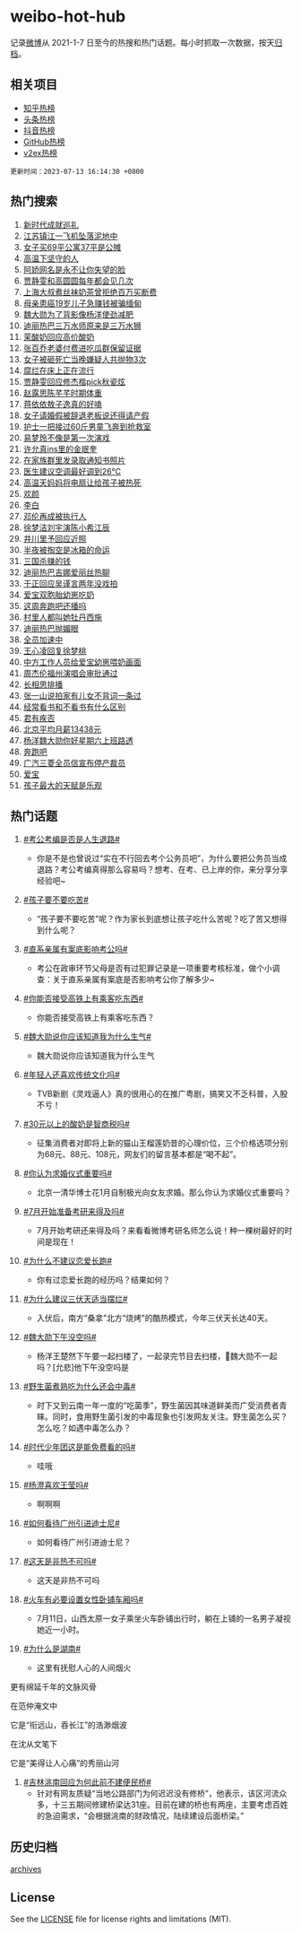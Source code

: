 # weibo-hot-hub

记录[微博](https://www.weibo.com)从 2021-1-7 日至今的热搜和热门话题。每小时抓取一次数据，按天[归档](archives)。

## 相关项目

- [知乎热榜](https://github.com/lonnyzhang423/zhihu-hot-hub)
- [头条热榜](https://github.com/lonnyzhang423/toutiao-hot-hub)
- [抖音热榜](https://github.com/lonnyzhang423/douyin-hot-hub)
- [GitHub热榜](https://github.com/lonnyzhang423/github-hot-hub)
- [v2ex热榜](https://github.com/lonnyzhang423/v2ex-hot-hub)


`更新时间：2023-07-13 16:14:30 +0800`

## 热门搜索

1. [新时代成就巡礼](https://m.weibo.cn/search?containerid=100103type%3D1%26t%3D10%26q%3D%23%E6%96%B0%E6%97%B6%E4%BB%A3%E6%88%90%E5%B0%B1%E5%B7%A1%E7%A4%BC%23&stream_entry_id=51&isnewpage=1&extparam=seat%3D1%26filter_type%3Drealtimehot%26pos%3D0%26stream_entry_id%3D51%26c_type%3D51%26dgr%3D0%26cate%3D10103%26display_time%3D1689236069%26pre_seqid%3D1689236069011027347159&luicode=10000011&lfid=106003type%253D25%2526t%253D3%2526disable_hot%253D1%2526filter_type%253Drealtimehot)
1. [江苏镇江一飞机坠落泥地中](https://m.weibo.cn/search?containerid=100103type%3D1%26t%3D10%26q%3D%23%E6%B1%9F%E8%8B%8F%E9%95%87%E6%B1%9F%E4%B8%80%E9%A3%9E%E6%9C%BA%E5%9D%A0%E8%90%BD%E6%B3%A5%E5%9C%B0%E4%B8%AD%23&stream_entry_id=31&isnewpage=1&extparam=seat%3D1%26cate%3D5001%26flag%3D2%26realpos%3D1%26stream_entry_id%3D31%26lcate%3D5001%26filter_type%3Drealtimehot%26pos%3D0%26q%3D%2523%25E6%25B1%259F%25E8%258B%258F%25E9%2595%2587%25E6%25B1%259F%25E4%25B8%2580%25E9%25A3%259E%25E6%259C%25BA%25E5%259D%25A0%25E8%2590%25BD%25E6%25B3%25A5%25E5%259C%25B0%25E4%25B8%25AD%2523%26dgr%3D0%26band_rank%3D1%26c_type%3D31%26display_time%3D1689236069%26pre_seqid%3D1689236069011027347159&luicode=10000011&lfid=106003type%253D25%2526t%253D3%2526disable_hot%253D1%2526filter_type%253Drealtimehot)
1. [女子买69平公寓37平是公摊](https://m.weibo.cn/search?containerid=100103type%3D1%26t%3D10%26q%3D%23%E5%A5%B3%E5%AD%90%E4%B9%B069%E5%B9%B3%E5%85%AC%E5%AF%9337%E5%B9%B3%E6%98%AF%E5%85%AC%E6%91%8A%23&stream_entry_id=31&isnewpage=1&extparam=seat%3D1%26cate%3D5001%26flag%3D1%26realpos%3D2%26stream_entry_id%3D31%26lcate%3D5001%26filter_type%3Drealtimehot%26pos%3D1%26q%3D%2523%25E5%25A5%25B3%25E5%25AD%2590%25E4%25B9%25B069%25E5%25B9%25B3%25E5%2585%25AC%25E5%25AF%259337%25E5%25B9%25B3%25E6%2598%25AF%25E5%2585%25AC%25E6%2591%258A%2523%26dgr%3D0%26band_rank%3D2%26c_type%3D31%26display_time%3D1689236069%26pre_seqid%3D1689236069011027347159&luicode=10000011&lfid=106003type%253D25%2526t%253D3%2526disable_hot%253D1%2526filter_type%253Drealtimehot)
1. [高温下坚守的人](https://m.weibo.cn/search?containerid=100103type%3D1%26t%3D10%26q%3D%23%E9%AB%98%E6%B8%A9%E4%B8%8B%E5%9D%9A%E5%AE%88%E7%9A%84%E4%BA%BA%23&stream_entry_id=31&isnewpage=1&extparam=seat%3D1%26cate%3D5001%26flag%3D1%26realpos%3D3%26stream_entry_id%3D31%26lcate%3D5001%26filter_type%3Drealtimehot%26pos%3D2%26q%3D%2523%25E9%25AB%2598%25E6%25B8%25A9%25E4%25B8%258B%25E5%259D%259A%25E5%25AE%2588%25E7%259A%2584%25E4%25BA%25BA%2523%26dgr%3D0%26band_rank%3D3%26c_type%3D31%26display_time%3D1689236069%26pre_seqid%3D1689236069011027347159&luicode=10000011&lfid=106003type%253D25%2526t%253D3%2526disable_hot%253D1%2526filter_type%253Drealtimehot)
1. [阿娇网名是永不让你失望的脸](https://m.weibo.cn/search?containerid=100103type%3D1%26t%3D10%26q%3D%23%E9%98%BF%E5%A8%87%E7%BD%91%E5%90%8D%E6%98%AF%E6%B0%B8%E4%B8%8D%E8%AE%A9%E4%BD%A0%E5%A4%B1%E6%9C%9B%E7%9A%84%E8%84%B8%23&stream_entry_id=31&isnewpage=1&extparam=seat%3D1%26cate%3D5001%26flag%3D2%26realpos%3D4%26stream_entry_id%3D31%26lcate%3D5001%26filter_type%3Drealtimehot%26pos%3D3%26q%3D%2523%25E9%2598%25BF%25E5%25A8%2587%25E7%25BD%2591%25E5%2590%258D%25E6%2598%25AF%25E6%25B0%25B8%25E4%25B8%258D%25E8%25AE%25A9%25E4%25BD%25A0%25E5%25A4%25B1%25E6%259C%259B%25E7%259A%2584%25E8%2584%25B8%2523%26dgr%3D0%26band_rank%3D4%26c_type%3D31%26display_time%3D1689236069%26pre_seqid%3D1689236069011027347159&luicode=10000011&lfid=106003type%253D25%2526t%253D3%2526disable_hot%253D1%2526filter_type%253Drealtimehot)
1. [贾静雯和高圆圆每年都会见几次](https://m.weibo.cn/search?containerid=100103type%3D1%26t%3D10%26q%3D%23%E8%B4%BE%E9%9D%99%E9%9B%AF%E5%92%8C%E9%AB%98%E5%9C%86%E5%9C%86%E6%AF%8F%E5%B9%B4%E9%83%BD%E4%BC%9A%E8%A7%81%E5%87%A0%E6%AC%A1%23&stream_entry_id=31&isnewpage=1&extparam=seat%3D1%26cate%3D5001%26flag%3D2%26realpos%3D5%26stream_entry_id%3D31%26lcate%3D5001%26filter_type%3Drealtimehot%26pos%3D4%26q%3D%2523%25E8%25B4%25BE%25E9%259D%2599%25E9%259B%25AF%25E5%2592%258C%25E9%25AB%2598%25E5%259C%2586%25E5%259C%2586%25E6%25AF%258F%25E5%25B9%25B4%25E9%2583%25BD%25E4%25BC%259A%25E8%25A7%2581%25E5%2587%25A0%25E6%25AC%25A1%2523%26dgr%3D0%26band_rank%3D5%26c_type%3D31%26display_time%3D1689236069%26pre_seqid%3D1689236069011027347159&luicode=10000011&lfid=106003type%253D25%2526t%253D3%2526disable_hot%253D1%2526filter_type%253Drealtimehot)
1. [上海大叔煮丝袜奶茶曾拒绝百万买断费](https://m.weibo.cn/search?containerid=100103type%3D1%26t%3D10%26q%3D%23%E4%B8%8A%E6%B5%B7%E5%A4%A7%E5%8F%94%E7%85%AE%E4%B8%9D%E8%A2%9C%E5%A5%B6%E8%8C%B6%E6%9B%BE%E6%8B%92%E7%BB%9D%E7%99%BE%E4%B8%87%E4%B9%B0%E6%96%AD%E8%B4%B9%23&stream_entry_id=31&isnewpage=1&extparam=seat%3D1%26cate%3D5001%26flag%3D32768%26realpos%3D6%26stream_entry_id%3D31%26lcate%3D5001%26filter_type%3Drealtimehot%26pos%3D5%26q%3D%2523%25E4%25B8%258A%25E6%25B5%25B7%25E5%25A4%25A7%25E5%258F%2594%25E7%2585%25AE%25E4%25B8%259D%25E8%25A2%259C%25E5%25A5%25B6%25E8%258C%25B6%25E6%259B%25BE%25E6%258B%2592%25E7%25BB%259D%25E7%2599%25BE%25E4%25B8%2587%25E4%25B9%25B0%25E6%2596%25AD%25E8%25B4%25B9%2523%26dgr%3D0%26band_rank%3D6%26c_type%3D31%26display_time%3D1689236069%26pre_seqid%3D1689236069011027347159&luicode=10000011&lfid=106003type%253D25%2526t%253D3%2526disable_hot%253D1%2526filter_type%253Drealtimehot)
1. [母亲患癌19岁儿子急赚钱被骗缅甸](https://m.weibo.cn/search?containerid=100103type%3D1%26t%3D10%26q%3D%23%E6%AF%8D%E4%BA%B2%E6%82%A3%E7%99%8C19%E5%B2%81%E5%84%BF%E5%AD%90%E6%80%A5%E8%B5%9A%E9%92%B1%E8%A2%AB%E9%AA%97%E7%BC%85%E7%94%B8%23&stream_entry_id=31&isnewpage=1&extparam=seat%3D1%26cate%3D5001%26flag%3D1%26realpos%3D7%26stream_entry_id%3D31%26lcate%3D5001%26filter_type%3Drealtimehot%26pos%3D6%26q%3D%2523%25E6%25AF%258D%25E4%25BA%25B2%25E6%2582%25A3%25E7%2599%258C19%25E5%25B2%2581%25E5%2584%25BF%25E5%25AD%2590%25E6%2580%25A5%25E8%25B5%259A%25E9%2592%25B1%25E8%25A2%25AB%25E9%25AA%2597%25E7%25BC%2585%25E7%2594%25B8%2523%26dgr%3D0%26band_rank%3D7%26c_type%3D31%26display_time%3D1689236069%26pre_seqid%3D1689236069011027347159&luicode=10000011&lfid=106003type%253D25%2526t%253D3%2526disable_hot%253D1%2526filter_type%253Drealtimehot)
1. [魏大勋为了背影像杨洋使劲减肥](https://m.weibo.cn/search?containerid=100103type%3D1%26t%3D10%26q%3D%23%E9%AD%8F%E5%A4%A7%E5%8B%8B%E4%B8%BA%E4%BA%86%E8%83%8C%E5%BD%B1%E5%83%8F%E6%9D%A8%E6%B4%8B%E4%BD%BF%E5%8A%B2%E5%87%8F%E8%82%A5%23&stream_entry_id=31&isnewpage=1&extparam=seat%3D1%26cate%3D5001%26flag%3D0%26realpos%3D8%26stream_entry_id%3D31%26lcate%3D5001%26filter_type%3Drealtimehot%26pos%3D7%26q%3D%2523%25E9%25AD%258F%25E5%25A4%25A7%25E5%258B%258B%25E4%25B8%25BA%25E4%25BA%2586%25E8%2583%258C%25E5%25BD%25B1%25E5%2583%258F%25E6%259D%25A8%25E6%25B4%258B%25E4%25BD%25BF%25E5%258A%25B2%25E5%2587%258F%25E8%2582%25A5%2523%26dgr%3D0%26band_rank%3D8%26c_type%3D31%26display_time%3D1689236069%26pre_seqid%3D1689236069011027347159&luicode=10000011&lfid=106003type%253D25%2526t%253D3%2526disable_hot%253D1%2526filter_type%253Drealtimehot)
1. [迪丽热巴三万水师原来是三万水狮](https://m.weibo.cn/search?containerid=100103type%3D1%26t%3D10%26q%3D%23%E8%BF%AA%E4%B8%BD%E7%83%AD%E5%B7%B4%E4%B8%89%E4%B8%87%E6%B0%B4%E5%B8%88%E5%8E%9F%E6%9D%A5%E6%98%AF%E4%B8%89%E4%B8%87%E6%B0%B4%E7%8B%AE%23&stream_entry_id=31&isnewpage=1&extparam=seat%3D1%26cate%3D5001%26flag%3D1%26realpos%3D9%26stream_entry_id%3D31%26lcate%3D5001%26filter_type%3Drealtimehot%26pos%3D8%26q%3D%2523%25E8%25BF%25AA%25E4%25B8%25BD%25E7%2583%25AD%25E5%25B7%25B4%25E4%25B8%2589%25E4%25B8%2587%25E6%25B0%25B4%25E5%25B8%2588%25E5%258E%259F%25E6%259D%25A5%25E6%2598%25AF%25E4%25B8%2589%25E4%25B8%2587%25E6%25B0%25B4%25E7%258B%25AE%2523%26dgr%3D0%26band_rank%3D9%26c_type%3D31%26display_time%3D1689236069%26pre_seqid%3D1689236069011027347159&luicode=10000011&lfid=106003type%253D25%2526t%253D3%2526disable_hot%253D1%2526filter_type%253Drealtimehot)
1. [茉酸奶回应高价酸奶](https://m.weibo.cn/search?containerid=100103type%3D1%26t%3D10%26q%3D%23%E8%8C%89%E9%85%B8%E5%A5%B6%E5%9B%9E%E5%BA%94%E9%AB%98%E4%BB%B7%E9%85%B8%E5%A5%B6%23&stream_entry_id=31&isnewpage=1&extparam=seat%3D1%26cate%3D5001%26flag%3D0%26realpos%3D10%26stream_entry_id%3D31%26lcate%3D5001%26filter_type%3Drealtimehot%26pos%3D9%26q%3D%2523%25E8%258C%2589%25E9%2585%25B8%25E5%25A5%25B6%25E5%259B%259E%25E5%25BA%2594%25E9%25AB%2598%25E4%25BB%25B7%25E9%2585%25B8%25E5%25A5%25B6%2523%26dgr%3D0%26band_rank%3D10%26c_type%3D31%26display_time%3D1689236069%26pre_seqid%3D1689236069011027347159&luicode=10000011&lfid=106003type%253D25%2526t%253D3%2526disable_hot%253D1%2526filter_type%253Drealtimehot)
1. [张百乔老婆付费进吃瓜群保留证据](https://m.weibo.cn/search?containerid=100103type%3D1%26t%3D10%26q%3D%23%E5%BC%A0%E7%99%BE%E4%B9%94%E8%80%81%E5%A9%86%E4%BB%98%E8%B4%B9%E8%BF%9B%E5%90%83%E7%93%9C%E7%BE%A4%E4%BF%9D%E7%95%99%E8%AF%81%E6%8D%AE%23&stream_entry_id=31&isnewpage=1&extparam=seat%3D1%26cate%3D5001%26flag%3D1%26realpos%3D11%26stream_entry_id%3D31%26lcate%3D5001%26filter_type%3Drealtimehot%26pos%3D10%26q%3D%2523%25E5%25BC%25A0%25E7%2599%25BE%25E4%25B9%2594%25E8%2580%2581%25E5%25A9%2586%25E4%25BB%2598%25E8%25B4%25B9%25E8%25BF%259B%25E5%2590%2583%25E7%2593%259C%25E7%25BE%25A4%25E4%25BF%259D%25E7%2595%2599%25E8%25AF%2581%25E6%258D%25AE%2523%26dgr%3D0%26band_rank%3D11%26c_type%3D31%26display_time%3D1689236069%26pre_seqid%3D1689236069011027347159&luicode=10000011&lfid=106003type%253D25%2526t%253D3%2526disable_hot%253D1%2526filter_type%253Drealtimehot)
1. [女子被砸死亡当晚嫌疑人共抛物3次](https://m.weibo.cn/search?containerid=100103type%3D1%26t%3D10%26q%3D%23%E5%A5%B3%E5%AD%90%E8%A2%AB%E7%A0%B8%E6%AD%BB%E4%BA%A1%E5%BD%93%E6%99%9A%E5%AB%8C%E7%96%91%E4%BA%BA%E5%85%B1%E6%8A%9B%E7%89%A93%E6%AC%A1%23&stream_entry_id=31&isnewpage=1&extparam=seat%3D1%26cate%3D5001%26flag%3D0%26realpos%3D12%26stream_entry_id%3D31%26lcate%3D5001%26filter_type%3Drealtimehot%26pos%3D11%26q%3D%2523%25E5%25A5%25B3%25E5%25AD%2590%25E8%25A2%25AB%25E7%25A0%25B8%25E6%25AD%25BB%25E4%25BA%25A1%25E5%25BD%2593%25E6%2599%259A%25E5%25AB%258C%25E7%2596%2591%25E4%25BA%25BA%25E5%2585%25B1%25E6%258A%259B%25E7%2589%25A93%25E6%25AC%25A1%2523%26dgr%3D0%26band_rank%3D12%26c_type%3D31%26display_time%3D1689236069%26pre_seqid%3D1689236069011027347159&luicode=10000011&lfid=106003type%253D25%2526t%253D3%2526disable_hot%253D1%2526filter_type%253Drealtimehot)
1. [腐烂在床上正在流行](https://m.weibo.cn/search?containerid=100103type%3D1%26t%3D10%26q%3D%E8%85%90%E7%83%82%E5%9C%A8%E5%BA%8A%E4%B8%8A%E6%AD%A3%E5%9C%A8%E6%B5%81%E8%A1%8C&stream_entry_id=31&isnewpage=1&extparam=seat%3D1%26cate%3D5001%26flag%3D2%26realpos%3D13%26stream_entry_id%3D31%26lcate%3D5001%26filter_type%3Drealtimehot%26pos%3D12%26q%3D%25E8%2585%2590%25E7%2583%2582%25E5%259C%25A8%25E5%25BA%258A%25E4%25B8%258A%25E6%25AD%25A3%25E5%259C%25A8%25E6%25B5%2581%25E8%25A1%258C%26dgr%3D0%26band_rank%3D13%26c_type%3D31%26display_time%3D1689236069%26pre_seqid%3D1689236069011027347159&luicode=10000011&lfid=106003type%253D25%2526t%253D3%2526disable_hot%253D1%2526filter_type%253Drealtimehot)
1. [贾静雯回应修杰楷pick秋瓷炫](https://m.weibo.cn/search?containerid=100103type%3D1%26t%3D10%26q%3D%23%E8%B4%BE%E9%9D%99%E9%9B%AF%E5%9B%9E%E5%BA%94%E4%BF%AE%E6%9D%B0%E6%A5%B7pick%E7%A7%8B%E7%93%B7%E7%82%AB%23&stream_entry_id=31&isnewpage=1&extparam=seat%3D1%26cate%3D5001%26flag%3D1%26realpos%3D14%26stream_entry_id%3D31%26lcate%3D5001%26filter_type%3Drealtimehot%26pos%3D13%26q%3D%2523%25E8%25B4%25BE%25E9%259D%2599%25E9%259B%25AF%25E5%259B%259E%25E5%25BA%2594%25E4%25BF%25AE%25E6%259D%25B0%25E6%25A5%25B7pick%25E7%25A7%258B%25E7%2593%25B7%25E7%2582%25AB%2523%26dgr%3D0%26band_rank%3D14%26c_type%3D31%26display_time%3D1689236069%26pre_seqid%3D1689236069011027347159&luicode=10000011&lfid=106003type%253D25%2526t%253D3%2526disable_hot%253D1%2526filter_type%253Drealtimehot)
1. [赵露思陈芊芊时期体重](https://m.weibo.cn/search?containerid=100103type%3D1%26t%3D10%26q%3D%23%E8%B5%B5%E9%9C%B2%E6%80%9D%E9%99%88%E8%8A%8A%E8%8A%8A%E6%97%B6%E6%9C%9F%E4%BD%93%E9%87%8D%23&stream_entry_id=31&isnewpage=1&extparam=seat%3D1%26cate%3D5001%26flag%3D2%26realpos%3D15%26stream_entry_id%3D31%26lcate%3D5001%26filter_type%3Drealtimehot%26pos%3D14%26q%3D%2523%25E8%25B5%25B5%25E9%259C%25B2%25E6%2580%259D%25E9%2599%2588%25E8%258A%258A%25E8%258A%258A%25E6%2597%25B6%25E6%259C%259F%25E4%25BD%2593%25E9%2587%258D%2523%26dgr%3D0%26band_rank%3D15%26c_type%3D31%26display_time%3D1689236069%26pre_seqid%3D1689236069011027347159&luicode=10000011&lfid=106003type%253D25%2526t%253D3%2526disable_hot%253D1%2526filter_type%253Drealtimehot)
1. [蒋依依敖子逸真的好嗑](https://m.weibo.cn/search?containerid=100103type%3D1%26t%3D10%26q%3D%E8%92%8B%E4%BE%9D%E4%BE%9D%E6%95%96%E5%AD%90%E9%80%B8%E7%9C%9F%E7%9A%84%E5%A5%BD%E5%97%91&stream_entry_id=31&isnewpage=1&extparam=seat%3D1%26cate%3D5001%26flag%3D1%26realpos%3D16%26stream_entry_id%3D31%26lcate%3D5001%26filter_type%3Drealtimehot%26pos%3D15%26q%3D%25E8%2592%258B%25E4%25BE%259D%25E4%25BE%259D%25E6%2595%2596%25E5%25AD%2590%25E9%2580%25B8%25E7%259C%259F%25E7%259A%2584%25E5%25A5%25BD%25E5%2597%2591%26dgr%3D0%26band_rank%3D16%26c_type%3D31%26display_time%3D1689236069%26pre_seqid%3D1689236069011027347159&luicode=10000011&lfid=106003type%253D25%2526t%253D3%2526disable_hot%253D1%2526filter_type%253Drealtimehot)
1. [女子请婚假被辞退老板说还得请产假](https://m.weibo.cn/search?containerid=100103type%3D1%26t%3D10%26q%3D%23%E5%A5%B3%E5%AD%90%E8%AF%B7%E5%A9%9A%E5%81%87%E8%A2%AB%E8%BE%9E%E9%80%80%E8%80%81%E6%9D%BF%E8%AF%B4%E8%BF%98%E5%BE%97%E8%AF%B7%E4%BA%A7%E5%81%87%23&stream_entry_id=31&isnewpage=1&extparam=seat%3D1%26cate%3D5001%26flag%3D0%26realpos%3D17%26stream_entry_id%3D31%26lcate%3D5001%26filter_type%3Drealtimehot%26pos%3D16%26q%3D%2523%25E5%25A5%25B3%25E5%25AD%2590%25E8%25AF%25B7%25E5%25A9%259A%25E5%2581%2587%25E8%25A2%25AB%25E8%25BE%259E%25E9%2580%2580%25E8%2580%2581%25E6%259D%25BF%25E8%25AF%25B4%25E8%25BF%2598%25E5%25BE%2597%25E8%25AF%25B7%25E4%25BA%25A7%25E5%2581%2587%2523%26dgr%3D0%26band_rank%3D17%26c_type%3D31%26display_time%3D1689236069%26pre_seqid%3D1689236069011027347159&luicode=10000011&lfid=106003type%253D25%2526t%253D3%2526disable_hot%253D1%2526filter_type%253Drealtimehot)
1. [护士一把接过60斤男童飞奔到抢救室](https://m.weibo.cn/search?containerid=100103type%3D1%26t%3D10%26q%3D%23%E6%8A%A4%E5%A3%AB%E4%B8%80%E6%8A%8A%E6%8E%A5%E8%BF%8760%E6%96%A4%E7%94%B7%E7%AB%A5%E9%A3%9E%E5%A5%94%E5%88%B0%E6%8A%A2%E6%95%91%E5%AE%A4%23&stream_entry_id=31&isnewpage=1&extparam=seat%3D1%26cate%3D5001%26flag%3D32768%26realpos%3D18%26stream_entry_id%3D31%26lcate%3D5001%26filter_type%3Drealtimehot%26pos%3D17%26q%3D%2523%25E6%258A%25A4%25E5%25A3%25AB%25E4%25B8%2580%25E6%258A%258A%25E6%258E%25A5%25E8%25BF%258760%25E6%2596%25A4%25E7%2594%25B7%25E7%25AB%25A5%25E9%25A3%259E%25E5%25A5%2594%25E5%2588%25B0%25E6%258A%25A2%25E6%2595%2591%25E5%25AE%25A4%2523%26dgr%3D0%26band_rank%3D18%26c_type%3D31%26display_time%3D1689236069%26pre_seqid%3D1689236069011027347159&luicode=10000011&lfid=106003type%253D25%2526t%253D3%2526disable_hot%253D1%2526filter_type%253Drealtimehot)
1. [易梦玲不像是第一次演戏](https://m.weibo.cn/search?containerid=100103type%3D1%26t%3D10%26q%3D%23%E6%98%93%E6%A2%A6%E7%8E%B2%E4%B8%8D%E5%83%8F%E6%98%AF%E7%AC%AC%E4%B8%80%E6%AC%A1%E6%BC%94%E6%88%8F%23&stream_entry_id=31&isnewpage=1&extparam=seat%3D1%26cate%3D5001%26flag%3D0%26realpos%3D19%26stream_entry_id%3D31%26lcate%3D5001%26filter_type%3Drealtimehot%26pos%3D18%26q%3D%2523%25E6%2598%2593%25E6%25A2%25A6%25E7%258E%25B2%25E4%25B8%258D%25E5%2583%258F%25E6%2598%25AF%25E7%25AC%25AC%25E4%25B8%2580%25E6%25AC%25A1%25E6%25BC%2594%25E6%2588%258F%2523%26dgr%3D0%26band_rank%3D19%26c_type%3D31%26display_time%3D1689236069%26pre_seqid%3D1689236069011027347159&luicode=10000011&lfid=106003type%253D25%2526t%253D3%2526disable_hot%253D1%2526filter_type%253Drealtimehot)
1. [许允真ins里的金珉奎](https://m.weibo.cn/search?containerid=100103type%3D1%26t%3D10%26q%3D%23%E8%AE%B8%E5%85%81%E7%9C%9Fins%E9%87%8C%E7%9A%84%E9%87%91%E7%8F%89%E5%A5%8E%23&stream_entry_id=31&isnewpage=1&extparam=seat%3D1%26cate%3D5001%26flag%3D1%26realpos%3D20%26stream_entry_id%3D31%26lcate%3D5001%26filter_type%3Drealtimehot%26pos%3D19%26q%3D%2523%25E8%25AE%25B8%25E5%2585%2581%25E7%259C%259Fins%25E9%2587%258C%25E7%259A%2584%25E9%2587%2591%25E7%258F%2589%25E5%25A5%258E%2523%26dgr%3D0%26band_rank%3D20%26c_type%3D31%26display_time%3D1689236069%26pre_seqid%3D1689236069011027347159&luicode=10000011&lfid=106003type%253D25%2526t%253D3%2526disable_hot%253D1%2526filter_type%253Drealtimehot)
1. [在家族群里发录取通知书照片](https://m.weibo.cn/search?containerid=100103type%3D1%26t%3D10%26q%3D%E5%9C%A8%E5%AE%B6%E6%97%8F%E7%BE%A4%E9%87%8C%E5%8F%91%E5%BD%95%E5%8F%96%E9%80%9A%E7%9F%A5%E4%B9%A6%E7%85%A7%E7%89%87&stream_entry_id=31&isnewpage=1&extparam=seat%3D1%26cate%3D5001%26flag%3D0%26realpos%3D21%26stream_entry_id%3D31%26lcate%3D5001%26filter_type%3Drealtimehot%26pos%3D20%26q%3D%25E5%259C%25A8%25E5%25AE%25B6%25E6%2597%258F%25E7%25BE%25A4%25E9%2587%258C%25E5%258F%2591%25E5%25BD%2595%25E5%258F%2596%25E9%2580%259A%25E7%259F%25A5%25E4%25B9%25A6%25E7%2585%25A7%25E7%2589%2587%26dgr%3D0%26band_rank%3D21%26c_type%3D31%26display_time%3D1689236069%26pre_seqid%3D1689236069011027347159&luicode=10000011&lfid=106003type%253D25%2526t%253D3%2526disable_hot%253D1%2526filter_type%253Drealtimehot)
1. [医生建议空调最好调到26℃](https://m.weibo.cn/search?containerid=100103type%3D1%26t%3D10%26q%3D%23%E5%8C%BB%E7%94%9F%E5%BB%BA%E8%AE%AE%E7%A9%BA%E8%B0%83%E6%9C%80%E5%A5%BD%E8%B0%83%E5%88%B026%E2%84%83%23&stream_entry_id=31&isnewpage=1&extparam=seat%3D1%26cate%3D5001%26flag%3D1%26realpos%3D22%26stream_entry_id%3D31%26lcate%3D5001%26filter_type%3Drealtimehot%26pos%3D21%26q%3D%2523%25E5%258C%25BB%25E7%2594%259F%25E5%25BB%25BA%25E8%25AE%25AE%25E7%25A9%25BA%25E8%25B0%2583%25E6%259C%2580%25E5%25A5%25BD%25E8%25B0%2583%25E5%2588%25B026%25E2%2584%2583%2523%26dgr%3D0%26band_rank%3D22%26c_type%3D31%26display_time%3D1689236069%26pre_seqid%3D1689236069011027347159&luicode=10000011&lfid=106003type%253D25%2526t%253D3%2526disable_hot%253D1%2526filter_type%253Drealtimehot)
1. [高温天妈妈将电扇让给孩子被热死](https://m.weibo.cn/search?containerid=100103type%3D1%26t%3D10%26q%3D%23%E9%AB%98%E6%B8%A9%E5%A4%A9%E5%A6%88%E5%A6%88%E5%B0%86%E7%94%B5%E6%89%87%E8%AE%A9%E7%BB%99%E5%AD%A9%E5%AD%90%E8%A2%AB%E7%83%AD%E6%AD%BB%23&stream_entry_id=31&isnewpage=1&extparam=seat%3D1%26cate%3D5001%26flag%3D0%26realpos%3D23%26stream_entry_id%3D31%26lcate%3D5001%26filter_type%3Drealtimehot%26pos%3D22%26q%3D%2523%25E9%25AB%2598%25E6%25B8%25A9%25E5%25A4%25A9%25E5%25A6%2588%25E5%25A6%2588%25E5%25B0%2586%25E7%2594%25B5%25E6%2589%2587%25E8%25AE%25A9%25E7%25BB%2599%25E5%25AD%25A9%25E5%25AD%2590%25E8%25A2%25AB%25E7%2583%25AD%25E6%25AD%25BB%2523%26dgr%3D0%26band_rank%3D23%26c_type%3D31%26display_time%3D1689236069%26pre_seqid%3D1689236069011027347159&luicode=10000011&lfid=106003type%253D25%2526t%253D3%2526disable_hot%253D1%2526filter_type%253Drealtimehot)
1. [欢颜](https://m.weibo.cn/search?containerid=100103type%3D1%26t%3D10%26q%3D%E6%AC%A2%E9%A2%9C&stream_entry_id=31&isnewpage=1&extparam=seat%3D1%26cate%3D5001%26flag%3D1%26realpos%3D24%26stream_entry_id%3D31%26lcate%3D5001%26filter_type%3Drealtimehot%26pos%3D23%26q%3D%25E6%25AC%25A2%25E9%25A2%259C%26dgr%3D0%26band_rank%3D24%26c_type%3D31%26display_time%3D1689236069%26pre_seqid%3D1689236069011027347159&luicode=10000011&lfid=106003type%253D25%2526t%253D3%2526disable_hot%253D1%2526filter_type%253Drealtimehot)
1. [李白](https://m.weibo.cn/search?containerid=100103type%3D1%26t%3D10%26q%3D%E6%9D%8E%E7%99%BD&stream_entry_id=31&isnewpage=1&extparam=seat%3D1%26cate%3D5001%26flag%3D0%26realpos%3D25%26stream_entry_id%3D31%26lcate%3D5001%26filter_type%3Drealtimehot%26pos%3D24%26q%3D%25E6%259D%258E%25E7%2599%25BD%26dgr%3D0%26band_rank%3D25%26c_type%3D31%26display_time%3D1689236069%26pre_seqid%3D1689236069011027347159&luicode=10000011&lfid=106003type%253D25%2526t%253D3%2526disable_hot%253D1%2526filter_type%253Drealtimehot)
1. [邓伦再成被执行人](https://m.weibo.cn/search?containerid=100103type%3D1%26t%3D10%26q%3D%23%E9%82%93%E4%BC%A6%E5%86%8D%E6%88%90%E8%A2%AB%E6%89%A7%E8%A1%8C%E4%BA%BA%23&stream_entry_id=31&isnewpage=1&extparam=seat%3D1%26cate%3D5001%26flag%3D0%26realpos%3D26%26stream_entry_id%3D31%26lcate%3D5001%26filter_type%3Drealtimehot%26pos%3D25%26q%3D%2523%25E9%2582%2593%25E4%25BC%25A6%25E5%2586%258D%25E6%2588%2590%25E8%25A2%25AB%25E6%2589%25A7%25E8%25A1%258C%25E4%25BA%25BA%2523%26dgr%3D0%26band_rank%3D26%26c_type%3D31%26display_time%3D1689236069%26pre_seqid%3D1689236069011027347159&luicode=10000011&lfid=106003type%253D25%2526t%253D3%2526disable_hot%253D1%2526filter_type%253Drealtimehot)
1. [徐梦洁刘宇演陈小希江辰](https://m.weibo.cn/search?containerid=100103type%3D1%26t%3D10%26q%3D%23%E5%BE%90%E6%A2%A6%E6%B4%81%E5%88%98%E5%AE%87%E6%BC%94%E9%99%88%E5%B0%8F%E5%B8%8C%E6%B1%9F%E8%BE%B0%23&stream_entry_id=31&isnewpage=1&extparam=seat%3D1%26cate%3D5001%26flag%3D1%26realpos%3D27%26stream_entry_id%3D31%26lcate%3D5001%26filter_type%3Drealtimehot%26pos%3D26%26q%3D%2523%25E5%25BE%2590%25E6%25A2%25A6%25E6%25B4%2581%25E5%2588%2598%25E5%25AE%2587%25E6%25BC%2594%25E9%2599%2588%25E5%25B0%258F%25E5%25B8%258C%25E6%25B1%259F%25E8%25BE%25B0%2523%26dgr%3D0%26band_rank%3D27%26c_type%3D31%26display_time%3D1689236069%26pre_seqid%3D1689236069011027347159&luicode=10000011&lfid=106003type%253D25%2526t%253D3%2526disable_hot%253D1%2526filter_type%253Drealtimehot)
1. [井川里予回应近照](https://m.weibo.cn/search?containerid=100103type%3D1%26t%3D10%26q%3D%23%E4%BA%95%E5%B7%9D%E9%87%8C%E4%BA%88%E5%9B%9E%E5%BA%94%E8%BF%91%E7%85%A7%23&stream_entry_id=31&isnewpage=1&extparam=seat%3D1%26cate%3D5001%26flag%3D0%26realpos%3D28%26stream_entry_id%3D31%26lcate%3D5001%26filter_type%3Drealtimehot%26pos%3D27%26q%3D%2523%25E4%25BA%2595%25E5%25B7%259D%25E9%2587%258C%25E4%25BA%2588%25E5%259B%259E%25E5%25BA%2594%25E8%25BF%2591%25E7%2585%25A7%2523%26dgr%3D0%26band_rank%3D28%26c_type%3D31%26display_time%3D1689236069%26pre_seqid%3D1689236069011027347159&luicode=10000011&lfid=106003type%253D25%2526t%253D3%2526disable_hot%253D1%2526filter_type%253Drealtimehot)
1. [半夜被掏空是冰箱的命运](https://m.weibo.cn/search?containerid=100103type%3D1%26t%3D10%26q%3D%23%E5%8D%8A%E5%A4%9C%E8%A2%AB%E6%8E%8F%E7%A9%BA%E6%98%AF%E5%86%B0%E7%AE%B1%E7%9A%84%E5%91%BD%E8%BF%90%23&stream_entry_id=31&isnewpage=1&extparam=seat%3D1%26cate%3D5001%26flag%3D1%26realpos%3D29%26stream_entry_id%3D31%26lcate%3D5001%26filter_type%3Drealtimehot%26pos%3D28%26q%3D%2523%25E5%258D%258A%25E5%25A4%259C%25E8%25A2%25AB%25E6%258E%258F%25E7%25A9%25BA%25E6%2598%25AF%25E5%2586%25B0%25E7%25AE%25B1%25E7%259A%2584%25E5%2591%25BD%25E8%25BF%2590%2523%26dgr%3D0%26band_rank%3D29%26c_type%3D31%26display_time%3D1689236069%26pre_seqid%3D1689236069011027347159&luicode=10000011&lfid=106003type%253D25%2526t%253D3%2526disable_hot%253D1%2526filter_type%253Drealtimehot)
1. [三国杀赚的钱](https://m.weibo.cn/search?containerid=100103type%3D1%26t%3D10%26q%3D%E4%B8%89%E5%9B%BD%E6%9D%80%E8%B5%9A%E7%9A%84%E9%92%B1&stream_entry_id=31&isnewpage=1&extparam=seat%3D1%26cate%3D5001%26flag%3D1%26realpos%3D30%26stream_entry_id%3D31%26lcate%3D5001%26filter_type%3Drealtimehot%26pos%3D29%26q%3D%25E4%25B8%2589%25E5%259B%25BD%25E6%259D%2580%25E8%25B5%259A%25E7%259A%2584%25E9%2592%25B1%26dgr%3D0%26band_rank%3D30%26c_type%3D31%26display_time%3D1689236069%26pre_seqid%3D1689236069011027347159&luicode=10000011&lfid=106003type%253D25%2526t%253D3%2526disable_hot%253D1%2526filter_type%253Drealtimehot)
1. [迪丽热巴吉娜爱丽丝热聊](https://m.weibo.cn/search?containerid=100103type%3D1%26t%3D10%26q%3D%23%E8%BF%AA%E4%B8%BD%E7%83%AD%E5%B7%B4%E5%90%89%E5%A8%9C%E7%88%B1%E4%B8%BD%E4%B8%9D%E7%83%AD%E8%81%8A%23&stream_entry_id=31&isnewpage=1&extparam=seat%3D1%26cate%3D5001%26flag%3D0%26realpos%3D31%26stream_entry_id%3D31%26lcate%3D5001%26filter_type%3Drealtimehot%26pos%3D30%26q%3D%2523%25E8%25BF%25AA%25E4%25B8%25BD%25E7%2583%25AD%25E5%25B7%25B4%25E5%2590%2589%25E5%25A8%259C%25E7%2588%25B1%25E4%25B8%25BD%25E4%25B8%259D%25E7%2583%25AD%25E8%2581%258A%2523%26dgr%3D0%26band_rank%3D31%26c_type%3D31%26display_time%3D1689236069%26pre_seqid%3D1689236069011027347159&luicode=10000011&lfid=106003type%253D25%2526t%253D3%2526disable_hot%253D1%2526filter_type%253Drealtimehot)
1. [于正回应吴谨言两年没戏拍](https://m.weibo.cn/search?containerid=100103type%3D1%26t%3D10%26q%3D%23%E4%BA%8E%E6%AD%A3%E5%9B%9E%E5%BA%94%E5%90%B4%E8%B0%A8%E8%A8%80%E4%B8%A4%E5%B9%B4%E6%B2%A1%E6%88%8F%E6%8B%8D%23&stream_entry_id=31&isnewpage=1&extparam=seat%3D1%26cate%3D5001%26flag%3D0%26realpos%3D32%26stream_entry_id%3D31%26lcate%3D5001%26filter_type%3Drealtimehot%26pos%3D31%26q%3D%2523%25E4%25BA%258E%25E6%25AD%25A3%25E5%259B%259E%25E5%25BA%2594%25E5%2590%25B4%25E8%25B0%25A8%25E8%25A8%2580%25E4%25B8%25A4%25E5%25B9%25B4%25E6%25B2%25A1%25E6%2588%258F%25E6%258B%258D%2523%26dgr%3D0%26band_rank%3D32%26c_type%3D31%26display_time%3D1689236069%26pre_seqid%3D1689236069011027347159&luicode=10000011&lfid=106003type%253D25%2526t%253D3%2526disable_hot%253D1%2526filter_type%253Drealtimehot)
1. [爱宝双胞胎幼崽吃奶](https://m.weibo.cn/search?containerid=100103type%3D1%26t%3D10%26q%3D%23%E7%88%B1%E5%AE%9D%E5%8F%8C%E8%83%9E%E8%83%8E%E5%B9%BC%E5%B4%BD%E5%90%83%E5%A5%B6%23&stream_entry_id=31&isnewpage=1&extparam=seat%3D1%26cate%3D5001%26flag%3D0%26realpos%3D33%26stream_entry_id%3D31%26lcate%3D5001%26filter_type%3Drealtimehot%26pos%3D32%26q%3D%2523%25E7%2588%25B1%25E5%25AE%259D%25E5%258F%258C%25E8%2583%259E%25E8%2583%258E%25E5%25B9%25BC%25E5%25B4%25BD%25E5%2590%2583%25E5%25A5%25B6%2523%26dgr%3D0%26band_rank%3D33%26c_type%3D31%26display_time%3D1689236069%26pre_seqid%3D1689236069011027347159&luicode=10000011&lfid=106003type%253D25%2526t%253D3%2526disable_hot%253D1%2526filter_type%253Drealtimehot)
1. [这周奔跑吧还播吗](https://m.weibo.cn/search?containerid=100103type%3D1%26t%3D10%26q%3D%23%E8%BF%99%E5%91%A8%E5%A5%94%E8%B7%91%E5%90%A7%E8%BF%98%E6%92%AD%E5%90%97%23&stream_entry_id=31&isnewpage=1&extparam=seat%3D1%26cate%3D5001%26flag%3D1%26realpos%3D34%26stream_entry_id%3D31%26lcate%3D5001%26filter_type%3Drealtimehot%26pos%3D33%26q%3D%2523%25E8%25BF%2599%25E5%2591%25A8%25E5%25A5%2594%25E8%25B7%2591%25E5%2590%25A7%25E8%25BF%2598%25E6%2592%25AD%25E5%2590%2597%2523%26dgr%3D0%26band_rank%3D34%26c_type%3D31%26display_time%3D1689236069%26pre_seqid%3D1689236069011027347159&luicode=10000011&lfid=106003type%253D25%2526t%253D3%2526disable_hot%253D1%2526filter_type%253Drealtimehot)
1. [村里人都叫她牡丹西施](https://m.weibo.cn/search?containerid=100103type%3D1%26t%3D10%26q%3D%23%E6%9D%91%E9%87%8C%E4%BA%BA%E9%83%BD%E5%8F%AB%E5%A5%B9%E7%89%A1%E4%B8%B9%E8%A5%BF%E6%96%BD%23&stream_entry_id=31&isnewpage=1&extparam=seat%3D1%26cate%3D5001%26flag%3D32768%26realpos%3D35%26stream_entry_id%3D31%26lcate%3D5001%26filter_type%3Drealtimehot%26pos%3D34%26q%3D%2523%25E6%259D%2591%25E9%2587%258C%25E4%25BA%25BA%25E9%2583%25BD%25E5%258F%25AB%25E5%25A5%25B9%25E7%2589%25A1%25E4%25B8%25B9%25E8%25A5%25BF%25E6%2596%25BD%2523%26dgr%3D0%26band_rank%3D35%26c_type%3D31%26display_time%3D1689236069%26pre_seqid%3D1689236069011027347159&luicode=10000011&lfid=106003type%253D25%2526t%253D3%2526disable_hot%253D1%2526filter_type%253Drealtimehot)
1. [迪丽热巴抛媚眼](https://m.weibo.cn/search?containerid=100103type%3D1%26t%3D10%26q%3D%23%E8%BF%AA%E4%B8%BD%E7%83%AD%E5%B7%B4%E6%8A%9B%E5%AA%9A%E7%9C%BC%23&stream_entry_id=31&isnewpage=1&extparam=seat%3D1%26cate%3D5001%26flag%3D1%26realpos%3D36%26stream_entry_id%3D31%26lcate%3D5001%26filter_type%3Drealtimehot%26pos%3D35%26q%3D%2523%25E8%25BF%25AA%25E4%25B8%25BD%25E7%2583%25AD%25E5%25B7%25B4%25E6%258A%259B%25E5%25AA%259A%25E7%259C%25BC%2523%26dgr%3D0%26band_rank%3D36%26c_type%3D31%26display_time%3D1689236069%26pre_seqid%3D1689236069011027347159&luicode=10000011&lfid=106003type%253D25%2526t%253D3%2526disable_hot%253D1%2526filter_type%253Drealtimehot)
1. [全员加速中](https://m.weibo.cn/search?containerid=100103type%3D1%26t%3D10%26q%3D%E5%85%A8%E5%91%98%E5%8A%A0%E9%80%9F%E4%B8%AD&stream_entry_id=31&isnewpage=1&extparam=seat%3D1%26cate%3D5001%26flag%3D1%26realpos%3D37%26stream_entry_id%3D31%26lcate%3D5001%26filter_type%3Drealtimehot%26pos%3D36%26q%3D%25E5%2585%25A8%25E5%2591%2598%25E5%258A%25A0%25E9%2580%259F%25E4%25B8%25AD%26dgr%3D0%26band_rank%3D37%26c_type%3D31%26display_time%3D1689236069%26pre_seqid%3D1689236069011027347159&luicode=10000011&lfid=106003type%253D25%2526t%253D3%2526disable_hot%253D1%2526filter_type%253Drealtimehot)
1. [王心凌回复徐梦桃](https://m.weibo.cn/search?containerid=100103type%3D1%26t%3D10%26q%3D%23%E7%8E%8B%E5%BF%83%E5%87%8C%E5%9B%9E%E5%A4%8D%E5%BE%90%E6%A2%A6%E6%A1%83%23&stream_entry_id=31&isnewpage=1&extparam=seat%3D1%26cate%3D5001%26flag%3D1%26realpos%3D38%26stream_entry_id%3D31%26lcate%3D5001%26filter_type%3Drealtimehot%26pos%3D37%26q%3D%2523%25E7%258E%258B%25E5%25BF%2583%25E5%2587%258C%25E5%259B%259E%25E5%25A4%258D%25E5%25BE%2590%25E6%25A2%25A6%25E6%25A1%2583%2523%26dgr%3D0%26band_rank%3D38%26c_type%3D31%26display_time%3D1689236069%26pre_seqid%3D1689236069011027347159&luicode=10000011&lfid=106003type%253D25%2526t%253D3%2526disable_hot%253D1%2526filter_type%253Drealtimehot)
1. [中方工作人员给爱宝幼崽喂奶画面](https://m.weibo.cn/search?containerid=100103type%3D1%26t%3D10%26q%3D%23%E4%B8%AD%E6%96%B9%E5%B7%A5%E4%BD%9C%E4%BA%BA%E5%91%98%E7%BB%99%E7%88%B1%E5%AE%9D%E5%B9%BC%E5%B4%BD%E5%96%82%E5%A5%B6%E7%94%BB%E9%9D%A2%23&stream_entry_id=31&isnewpage=1&extparam=seat%3D1%26cate%3D5001%26flag%3D1%26realpos%3D39%26stream_entry_id%3D31%26lcate%3D5001%26filter_type%3Drealtimehot%26pos%3D38%26q%3D%2523%25E4%25B8%25AD%25E6%2596%25B9%25E5%25B7%25A5%25E4%25BD%259C%25E4%25BA%25BA%25E5%2591%2598%25E7%25BB%2599%25E7%2588%25B1%25E5%25AE%259D%25E5%25B9%25BC%25E5%25B4%25BD%25E5%2596%2582%25E5%25A5%25B6%25E7%2594%25BB%25E9%259D%25A2%2523%26dgr%3D0%26band_rank%3D39%26c_type%3D31%26display_time%3D1689236069%26pre_seqid%3D1689236069011027347159&luicode=10000011&lfid=106003type%253D25%2526t%253D3%2526disable_hot%253D1%2526filter_type%253Drealtimehot)
1. [周杰伦福州演唱会审批通过](https://m.weibo.cn/search?containerid=100103type%3D1%26t%3D10%26q%3D%23%E5%91%A8%E6%9D%B0%E4%BC%A6%E7%A6%8F%E5%B7%9E%E6%BC%94%E5%94%B1%E4%BC%9A%E5%AE%A1%E6%89%B9%E9%80%9A%E8%BF%87%23&stream_entry_id=31&isnewpage=1&extparam=seat%3D1%26cate%3D5001%26flag%3D0%26realpos%3D40%26stream_entry_id%3D31%26lcate%3D5001%26filter_type%3Drealtimehot%26pos%3D39%26q%3D%2523%25E5%2591%25A8%25E6%259D%25B0%25E4%25BC%25A6%25E7%25A6%258F%25E5%25B7%259E%25E6%25BC%2594%25E5%2594%25B1%25E4%25BC%259A%25E5%25AE%25A1%25E6%2589%25B9%25E9%2580%259A%25E8%25BF%2587%2523%26dgr%3D0%26band_rank%3D40%26c_type%3D31%26display_time%3D1689236069%26pre_seqid%3D1689236069011027347159&luicode=10000011&lfid=106003type%253D25%2526t%253D3%2526disable_hot%253D1%2526filter_type%253Drealtimehot)
1. [长相思排播](https://m.weibo.cn/search?containerid=100103type%3D1%26t%3D10%26q%3D%23%E9%95%BF%E7%9B%B8%E6%80%9D%E6%8E%92%E6%92%AD%23&stream_entry_id=31&isnewpage=1&extparam=seat%3D1%26cate%3D5001%26flag%3D0%26realpos%3D41%26stream_entry_id%3D31%26lcate%3D5001%26filter_type%3Drealtimehot%26pos%3D40%26q%3D%2523%25E9%2595%25BF%25E7%259B%25B8%25E6%2580%259D%25E6%258E%2592%25E6%2592%25AD%2523%26dgr%3D0%26band_rank%3D41%26c_type%3D31%26display_time%3D1689236069%26pre_seqid%3D1689236069011027347159&luicode=10000011&lfid=106003type%253D25%2526t%253D3%2526disable_hot%253D1%2526filter_type%253Drealtimehot)
1. [张一山说拍家有儿女不背词一条过](https://m.weibo.cn/search?containerid=100103type%3D1%26t%3D10%26q%3D%23%E5%BC%A0%E4%B8%80%E5%B1%B1%E8%AF%B4%E6%8B%8D%E5%AE%B6%E6%9C%89%E5%84%BF%E5%A5%B3%E4%B8%8D%E8%83%8C%E8%AF%8D%E4%B8%80%E6%9D%A1%E8%BF%87%23&stream_entry_id=31&isnewpage=1&extparam=seat%3D1%26cate%3D5001%26flag%3D0%26realpos%3D42%26stream_entry_id%3D31%26lcate%3D5001%26filter_type%3Drealtimehot%26pos%3D41%26q%3D%2523%25E5%25BC%25A0%25E4%25B8%2580%25E5%25B1%25B1%25E8%25AF%25B4%25E6%258B%258D%25E5%25AE%25B6%25E6%259C%2589%25E5%2584%25BF%25E5%25A5%25B3%25E4%25B8%258D%25E8%2583%258C%25E8%25AF%258D%25E4%25B8%2580%25E6%259D%25A1%25E8%25BF%2587%2523%26dgr%3D0%26band_rank%3D42%26c_type%3D31%26display_time%3D1689236069%26pre_seqid%3D1689236069011027347159&luicode=10000011&lfid=106003type%253D25%2526t%253D3%2526disable_hot%253D1%2526filter_type%253Drealtimehot)
1. [经常看书和不看书有什么区别](https://m.weibo.cn/search?containerid=100103type%3D1%26t%3D10%26q%3D%23%E7%BB%8F%E5%B8%B8%E7%9C%8B%E4%B9%A6%E5%92%8C%E4%B8%8D%E7%9C%8B%E4%B9%A6%E6%9C%89%E4%BB%80%E4%B9%88%E5%8C%BA%E5%88%AB%23&stream_entry_id=31&isnewpage=1&extparam=seat%3D1%26cate%3D5001%26flag%3D0%26realpos%3D43%26stream_entry_id%3D31%26lcate%3D5001%26filter_type%3Drealtimehot%26pos%3D42%26q%3D%2523%25E7%25BB%258F%25E5%25B8%25B8%25E7%259C%258B%25E4%25B9%25A6%25E5%2592%258C%25E4%25B8%258D%25E7%259C%258B%25E4%25B9%25A6%25E6%259C%2589%25E4%25BB%2580%25E4%25B9%2588%25E5%258C%25BA%25E5%2588%25AB%2523%26dgr%3D0%26band_rank%3D43%26c_type%3D31%26display_time%3D1689236069%26pre_seqid%3D1689236069011027347159&luicode=10000011&lfid=106003type%253D25%2526t%253D3%2526disable_hot%253D1%2526filter_type%253Drealtimehot)
1. [君有疾否](https://m.weibo.cn/search?containerid=100103type%3D1%26t%3D10%26q%3D%E5%90%9B%E6%9C%89%E7%96%BE%E5%90%A6&stream_entry_id=31&isnewpage=1&extparam=seat%3D1%26cate%3D5001%26flag%3D0%26realpos%3D44%26stream_entry_id%3D31%26lcate%3D5001%26filter_type%3Drealtimehot%26pos%3D43%26q%3D%25E5%2590%259B%25E6%259C%2589%25E7%2596%25BE%25E5%2590%25A6%26dgr%3D0%26band_rank%3D44%26c_type%3D31%26display_time%3D1689236069%26pre_seqid%3D1689236069011027347159&luicode=10000011&lfid=106003type%253D25%2526t%253D3%2526disable_hot%253D1%2526filter_type%253Drealtimehot)
1. [北京平均月薪13438元](https://m.weibo.cn/search?containerid=100103type%3D1%26t%3D10%26q%3D%23%E5%8C%97%E4%BA%AC%E5%B9%B3%E5%9D%87%E6%9C%88%E8%96%AA13438%E5%85%83%23&stream_entry_id=31&isnewpage=1&extparam=seat%3D1%26cate%3D5001%26flag%3D0%26realpos%3D45%26stream_entry_id%3D31%26lcate%3D5001%26filter_type%3Drealtimehot%26pos%3D44%26q%3D%2523%25E5%258C%2597%25E4%25BA%25AC%25E5%25B9%25B3%25E5%259D%2587%25E6%259C%2588%25E8%2596%25AA13438%25E5%2585%2583%2523%26dgr%3D0%26band_rank%3D45%26c_type%3D31%26display_time%3D1689236069%26pre_seqid%3D1689236069011027347159&luicode=10000011&lfid=106003type%253D25%2526t%253D3%2526disable_hot%253D1%2526filter_type%253Drealtimehot)
1. [杨洋魏大勋你好星期六上班路透](https://m.weibo.cn/search?containerid=100103type%3D1%26t%3D10%26q%3D%23%E6%9D%A8%E6%B4%8B%E9%AD%8F%E5%A4%A7%E5%8B%8B%E4%BD%A0%E5%A5%BD%E6%98%9F%E6%9C%9F%E5%85%AD%E4%B8%8A%E7%8F%AD%E8%B7%AF%E9%80%8F%23&stream_entry_id=31&isnewpage=1&extparam=seat%3D1%26cate%3D5001%26flag%3D0%26realpos%3D46%26stream_entry_id%3D31%26lcate%3D5001%26filter_type%3Drealtimehot%26pos%3D45%26q%3D%2523%25E6%259D%25A8%25E6%25B4%258B%25E9%25AD%258F%25E5%25A4%25A7%25E5%258B%258B%25E4%25BD%25A0%25E5%25A5%25BD%25E6%2598%259F%25E6%259C%259F%25E5%2585%25AD%25E4%25B8%258A%25E7%258F%25AD%25E8%25B7%25AF%25E9%2580%258F%2523%26dgr%3D0%26band_rank%3D46%26c_type%3D31%26display_time%3D1689236069%26pre_seqid%3D1689236069011027347159&luicode=10000011&lfid=106003type%253D25%2526t%253D3%2526disable_hot%253D1%2526filter_type%253Drealtimehot)
1. [奔跑吧](https://m.weibo.cn/search?containerid=100103type%3D1%26t%3D10%26q%3D%E5%A5%94%E8%B7%91%E5%90%A7&stream_entry_id=31&isnewpage=1&extparam=seat%3D1%26cate%3D5001%26flag%3D0%26realpos%3D47%26stream_entry_id%3D31%26lcate%3D5001%26filter_type%3Drealtimehot%26pos%3D46%26q%3D%25E5%25A5%2594%25E8%25B7%2591%25E5%2590%25A7%26dgr%3D0%26band_rank%3D47%26c_type%3D31%26display_time%3D1689236069%26pre_seqid%3D1689236069011027347159&luicode=10000011&lfid=106003type%253D25%2526t%253D3%2526disable_hot%253D1%2526filter_type%253Drealtimehot)
1. [广汽三菱全员信宣布停产裁员](https://m.weibo.cn/search?containerid=100103type%3D1%26t%3D10%26q%3D%23%E5%B9%BF%E6%B1%BD%E4%B8%89%E8%8F%B1%E5%85%A8%E5%91%98%E4%BF%A1%E5%AE%A3%E5%B8%83%E5%81%9C%E4%BA%A7%E8%A3%81%E5%91%98%23&stream_entry_id=31&isnewpage=1&extparam=seat%3D1%26cate%3D5001%26flag%3D1%26realpos%3D48%26stream_entry_id%3D31%26lcate%3D5001%26filter_type%3Drealtimehot%26pos%3D47%26q%3D%2523%25E5%25B9%25BF%25E6%25B1%25BD%25E4%25B8%2589%25E8%258F%25B1%25E5%2585%25A8%25E5%2591%2598%25E4%25BF%25A1%25E5%25AE%25A3%25E5%25B8%2583%25E5%2581%259C%25E4%25BA%25A7%25E8%25A3%2581%25E5%2591%2598%2523%26dgr%3D0%26band_rank%3D48%26c_type%3D31%26display_time%3D1689236069%26pre_seqid%3D1689236069011027347159&luicode=10000011&lfid=106003type%253D25%2526t%253D3%2526disable_hot%253D1%2526filter_type%253Drealtimehot)
1. [爱宝](https://m.weibo.cn/search?containerid=100103type%3D1%26t%3D10%26q%3D%E7%88%B1%E5%AE%9D&stream_entry_id=31&isnewpage=1&extparam=seat%3D1%26cate%3D5001%26flag%3D1%26realpos%3D49%26stream_entry_id%3D31%26lcate%3D5001%26filter_type%3Drealtimehot%26pos%3D48%26q%3D%25E7%2588%25B1%25E5%25AE%259D%26dgr%3D0%26band_rank%3D49%26c_type%3D31%26display_time%3D1689236069%26pre_seqid%3D1689236069011027347159&luicode=10000011&lfid=106003type%253D25%2526t%253D3%2526disable_hot%253D1%2526filter_type%253Drealtimehot)
1. [孩子最大的天赋是乐观](https://m.weibo.cn/search?containerid=100103type%3D1%26t%3D10%26q%3D%E5%AD%A9%E5%AD%90%E6%9C%80%E5%A4%A7%E7%9A%84%E5%A4%A9%E8%B5%8B%E6%98%AF%E4%B9%90%E8%A7%82&stream_entry_id=31&isnewpage=1&extparam=seat%3D1%26cate%3D5001%26flag%3D1%26realpos%3D50%26stream_entry_id%3D31%26lcate%3D5001%26filter_type%3Drealtimehot%26pos%3D49%26q%3D%25E5%25AD%25A9%25E5%25AD%2590%25E6%259C%2580%25E5%25A4%25A7%25E7%259A%2584%25E5%25A4%25A9%25E8%25B5%258B%25E6%2598%25AF%25E4%25B9%2590%25E8%25A7%2582%26dgr%3D0%26band_rank%3D50%26c_type%3D31%26display_time%3D1689236069%26pre_seqid%3D1689236069011027347159&luicode=10000011&lfid=106003type%253D25%2526t%253D3%2526disable_hot%253D1%2526filter_type%253Drealtimehot)

## 热门话题

1. [#考公考编是否是人生退路#](https://m.weibo.cn/search?containerid=231522type%3D1%26t%3D10%26q%3D%23%E8%80%83%E5%85%AC%E8%80%83%E7%BC%96%E6%98%AF%E5%90%A6%E6%98%AF%E4%BA%BA%E7%94%9F%E9%80%80%E8%B7%AF%23&stream_entry_id=128&isnewpage=1&extparam=seat%3D1%26pos%3D1-0-0%26c_type%3D128%26unitid%3D1689207508724%26dgr%3D0%26lcate%3D5004%26cate%3D5004%26display_time%3D1689236070%26pre_seqid%3D1689236070461017591157&luicode=10000011&lfid=231648_-_4)
    - 你是不是也曾说过“实在不行回去考个公务员吧”，为什么要把公务员当成退路？考公考编真得那么容易吗？想考、在考、已上岸的你，来分享分享经验吧~  ​​​

1. [#孩子要不要吃苦#](https://m.weibo.cn/search?containerid=231522type%3D1%26t%3D10%26q%3D%23%E5%AD%A9%E5%AD%90%E8%A6%81%E4%B8%8D%E8%A6%81%E5%90%83%E8%8B%A6%23&stream_entry_id=128&isnewpage=1&extparam=seat%3D1%26pos%3D1-0-1%26c_type%3D128%26unitid%3D1689149080116%26dgr%3D0%26lcate%3D5004%26cate%3D5004%26display_time%3D1689236070%26pre_seqid%3D1689236070461017591157&luicode=10000011&lfid=231648_-_4)
    - “孩子要不要吃苦”呢？作为家长到底想让孩子吃什么苦呢？吃了苦又想得到什么呢？

1. [#直系亲属有案底影响考公吗#](https://m.weibo.cn/search?containerid=231522type%3D1%26t%3D10%26q%3D%23%E7%9B%B4%E7%B3%BB%E4%BA%B2%E5%B1%9E%E6%9C%89%E6%A1%88%E5%BA%95%E5%BD%B1%E5%93%8D%E8%80%83%E5%85%AC%E5%90%97%23&stream_entry_id=128&isnewpage=1&extparam=seat%3D1%26pos%3D1-0-2%26c_type%3D128%26unitid%3D1689172818298%26dgr%3D0%26lcate%3D5004%26cate%3D5004%26display_time%3D1689236070%26pre_seqid%3D1689236070461017591157&luicode=10000011&lfid=231648_-_4)
    - 考公在政审环节父母是否有过犯罪记录是一项重要考核标准，做个小调查：关于直系亲属有案底是否影响考公你了解多少~

1. [#你能否接受高铁上有乘客吃东西#](https://m.weibo.cn/search?containerid=231522type%3D1%26t%3D10%26q%3D%23%E4%BD%A0%E8%83%BD%E5%90%A6%E6%8E%A5%E5%8F%97%E9%AB%98%E9%93%81%E4%B8%8A%E6%9C%89%E4%B9%98%E5%AE%A2%E5%90%83%E4%B8%9C%E8%A5%BF%23&stream_entry_id=128&isnewpage=1&extparam=seat%3D1%26pos%3D1-0-3%26c_type%3D128%26unitid%3D1689212032894%26dgr%3D0%26lcate%3D5004%26cate%3D5004%26display_time%3D1689236070%26pre_seqid%3D1689236070461017591157&luicode=10000011&lfid=231648_-_4)
    - 你能否接受高铁上有乘客吃东西？

1. [#魏大勋说你应该知道我为什么生气#](https://m.weibo.cn/search?containerid=231522type%3D1%26t%3D10%26q%3D%23%E9%AD%8F%E5%A4%A7%E5%8B%8B%E8%AF%B4%E4%BD%A0%E5%BA%94%E8%AF%A5%E7%9F%A5%E9%81%93%E6%88%91%E4%B8%BA%E4%BB%80%E4%B9%88%E7%94%9F%E6%B0%94%23&stream_entry_id=128&isnewpage=1&extparam=seat%3D1%26pos%3D1-0-4%26c_type%3D128%26unitid%3D1689218353062%26dgr%3D0%26lcate%3D5004%26cate%3D5004%26display_time%3D1689236070%26pre_seqid%3D1689236070461017591157&luicode=10000011&lfid=231648_-_4)
    - 魏大勋说你应该知道我为什么生气

1. [#年轻人还喜欢传统文化吗#](https://m.weibo.cn/search?containerid=231522type%3D1%26t%3D10%26q%3D%23%E5%B9%B4%E8%BD%BB%E4%BA%BA%E8%BF%98%E5%96%9C%E6%AC%A2%E4%BC%A0%E7%BB%9F%E6%96%87%E5%8C%96%E5%90%97%23&stream_entry_id=128&isnewpage=1&extparam=seat%3D1%26pos%3D1-0-5%26c_type%3D128%26unitid%3D1689223166218%26dgr%3D0%26lcate%3D5004%26cate%3D5004%26display_time%3D1689236070%26pre_seqid%3D1689236070461017591157&luicode=10000011&lfid=231648_-_4)
    - TVB新剧《灵戏逼人》真的很用心的在推广粤剧，搞笑又不乏科普，入股不亏！

1. [#30元以上的酸奶是智商税吗#](https://m.weibo.cn/search?containerid=231522type%3D1%26t%3D10%26q%3D%2330%E5%85%83%E4%BB%A5%E4%B8%8A%E7%9A%84%E9%85%B8%E5%A5%B6%E6%98%AF%E6%99%BA%E5%95%86%E7%A8%8E%E5%90%97%23&stream_entry_id=128&isnewpage=1&extparam=seat%3D1%26pos%3D1-0-6%26c_type%3D128%26unitid%3D1689233365967%26dgr%3D0%26lcate%3D5004%26cate%3D5004%26display_time%3D1689236070%26pre_seqid%3D1689236070461017591157&luicode=10000011&lfid=231648_-_4)
    - 征集消费者对即将上新的猫山王榴莲奶昔的心理价位，三个价格选项分别为68元、88元、108元，网友们的留言基本都是“喝不起”。

1. [#你认为求婚仪式重要吗#](https://m.weibo.cn/search?containerid=231522type%3D1%26t%3D10%26q%3D%23%E4%BD%A0%E8%AE%A4%E4%B8%BA%E6%B1%82%E5%A9%9A%E4%BB%AA%E5%BC%8F%E9%87%8D%E8%A6%81%E5%90%97%23&stream_entry_id=128&isnewpage=1&extparam=seat%3D1%26pos%3D1-0-7%26c_type%3D128%26unitid%3D1689221070839%26dgr%3D0%26lcate%3D5004%26cate%3D5004%26display_time%3D1689236070%26pre_seqid%3D1689236070461017591157&luicode=10000011&lfid=231648_-_4)
    - 北京一清华博士花1月自制极光向女友求婚。那么你认为求婚仪式重要吗？

1. [#7月开始准备考研来得及吗#](https://m.weibo.cn/search?containerid=231522type%3D1%26t%3D10%26q%3D%237%E6%9C%88%E5%BC%80%E5%A7%8B%E5%87%86%E5%A4%87%E8%80%83%E7%A0%94%E6%9D%A5%E5%BE%97%E5%8F%8A%E5%90%97%23&stream_entry_id=128&isnewpage=1&extparam=seat%3D1%26pos%3D1-0-8%26c_type%3D128%26unitid%3D1689133428344%26dgr%3D0%26lcate%3D5004%26cate%3D5004%26display_time%3D1689236070%26pre_seqid%3D1689236070461017591157&luicode=10000011&lfid=231648_-_4)
    - 7月开始考研还来得及吗？来看看微博考研名师怎么说！种一棵树最好的时间是现在！

1. [#为什么不建议恋爱长跑#](https://m.weibo.cn/search?containerid=231522type%3D1%26t%3D10%26q%3D%23%E4%B8%BA%E4%BB%80%E4%B9%88%E4%B8%8D%E5%BB%BA%E8%AE%AE%E6%81%8B%E7%88%B1%E9%95%BF%E8%B7%91%23&stream_entry_id=128&isnewpage=1&extparam=seat%3D1%26pos%3D1-0-9%26c_type%3D128%26unitid%3D1689204206522%26dgr%3D0%26lcate%3D5004%26cate%3D5004%26display_time%3D1689236070%26pre_seqid%3D1689236070461017591157&luicode=10000011&lfid=231648_-_4)
    - 你有过恋爱长跑的经历吗？结果如何？

1. [#为什么建议三伏天适当摆烂#](https://m.weibo.cn/search?containerid=231522type%3D1%26t%3D10%26q%3D%23%E4%B8%BA%E4%BB%80%E4%B9%88%E5%BB%BA%E8%AE%AE%E4%B8%89%E4%BC%8F%E5%A4%A9%E9%80%82%E5%BD%93%E6%91%86%E7%83%82%23&stream_entry_id=128&isnewpage=1&extparam=seat%3D1%26pos%3D1-0-10%26c_type%3D128%26unitid%3D1689169825356%26dgr%3D0%26lcate%3D5004%26cate%3D5004%26display_time%3D1689236070%26pre_seqid%3D1689236070461017591157&luicode=10000011&lfid=231648_-_4)
    - 入伏后，南方“桑拿”北方“烧烤”的酷热模式，今年三伏天长达40天。

1. [#魏大勋下午没空吗#](https://m.weibo.cn/search?containerid=231522type%3D1%26t%3D10%26q%3D%23%E9%AD%8F%E5%A4%A7%E5%8B%8B%E4%B8%8B%E5%8D%88%E6%B2%A1%E7%A9%BA%E5%90%97%23&stream_entry_id=128&isnewpage=1&extparam=seat%3D1%26pos%3D1-0-11%26c_type%3D128%26unitid%3D1689226776514%26dgr%3D0%26lcate%3D5004%26cate%3D5004%26display_time%3D1689236070%26pre_seqid%3D1689236070461017591157&luicode=10000011&lfid=231648_-_4)
    - 杨洋王楚然下午要一起扫楼了，一起录完节目去扫楼，🥭魏大勋不一起吗？[允悲]他下午没空吗是

1. [#野生菌煮熟吃为什么还会中毒#](https://m.weibo.cn/search?containerid=231522type%3D1%26t%3D10%26q%3D%23%E9%87%8E%E7%94%9F%E8%8F%8C%E7%85%AE%E7%86%9F%E5%90%83%E4%B8%BA%E4%BB%80%E4%B9%88%E8%BF%98%E4%BC%9A%E4%B8%AD%E6%AF%92%23&stream_entry_id=128&isnewpage=1&extparam=seat%3D1%26pos%3D1-0-12%26c_type%3D128%26unitid%3D1689235201335%26dgr%3D0%26lcate%3D5004%26cate%3D5004%26display_time%3D1689236070%26pre_seqid%3D1689236070461017591157&luicode=10000011&lfid=231648_-_4)
    - 时下又到云南一年一度的“吃菌季”，野生菌因其味道鲜美而广受消费者青睐。同时，食用野生菌引发的中毒现象也引发网友关注。野生菌怎么买？怎么吃？如遇中毒怎么办？

1. [#时代少年团这是能免费看的吗#](https://m.weibo.cn/search?containerid=231522type%3D1%26t%3D10%26q%3D%23%E6%97%B6%E4%BB%A3%E5%B0%91%E5%B9%B4%E5%9B%A2%E8%BF%99%E6%98%AF%E8%83%BD%E5%85%8D%E8%B4%B9%E7%9C%8B%E7%9A%84%E5%90%97%23&stream_entry_id=128&isnewpage=1&extparam=seat%3D1%26pos%3D1-0-13%26c_type%3D128%26unitid%3D1689220439247%26dgr%3D0%26lcate%3D5004%26cate%3D5004%26display_time%3D1689236070%26pre_seqid%3D1689236070461017591157&luicode=10000011&lfid=231648_-_4)
    - 哇哦

1. [#杨澄喜欢王莹吗#](https://m.weibo.cn/search?containerid=231522type%3D1%26t%3D10%26q%3D%23%E6%9D%A8%E6%BE%84%E5%96%9C%E6%AC%A2%E7%8E%8B%E8%8E%B9%E5%90%97%23&stream_entry_id=128&isnewpage=1&extparam=seat%3D1%26pos%3D1-0-14%26c_type%3D128%26unitid%3D1689216232981%26dgr%3D0%26lcate%3D5004%26cate%3D5004%26display_time%3D1689236070%26pre_seqid%3D1689236070461017591157&luicode=10000011&lfid=231648_-_4)
    - 啊啊啊

1. [#如何看待广州引进迪士尼#](https://m.weibo.cn/search?containerid=231522type%3D1%26t%3D10%26q%3D%23%E5%A6%82%E4%BD%95%E7%9C%8B%E5%BE%85%E5%B9%BF%E5%B7%9E%E5%BC%95%E8%BF%9B%E8%BF%AA%E5%A3%AB%E5%B0%BC%23&stream_entry_id=128&isnewpage=1&extparam=seat%3D1%26pos%3D1-0-15%26c_type%3D128%26unitid%3D1689205699622%26dgr%3D0%26lcate%3D5004%26cate%3D5004%26display_time%3D1689236070%26pre_seqid%3D1689236070461017591157&luicode=10000011&lfid=231648_-_4)
    - 如何看待广州引进迪士尼？

1. [#这天是非热不可吗#](https://m.weibo.cn/search?containerid=231522type%3D1%26t%3D10%26q%3D%23%E8%BF%99%E5%A4%A9%E6%98%AF%E9%9D%9E%E7%83%AD%E4%B8%8D%E5%8F%AF%E5%90%97%23&stream_entry_id=128&isnewpage=1&extparam=seat%3D1%26pos%3D1-0-16%26c_type%3D128%26unitid%3D1689223505765%26dgr%3D0%26lcate%3D5004%26cate%3D5004%26display_time%3D1689236070%26pre_seqid%3D1689236070461017591157&luicode=10000011&lfid=231648_-_4)
    - 这天是非热不可吗

1. [#火车有必要设置女性卧铺车厢吗#](https://m.weibo.cn/search?containerid=231522type%3D1%26t%3D10%26q%3D%23%E7%81%AB%E8%BD%A6%E6%9C%89%E5%BF%85%E8%A6%81%E8%AE%BE%E7%BD%AE%E5%A5%B3%E6%80%A7%E5%8D%A7%E9%93%BA%E8%BD%A6%E5%8E%A2%E5%90%97%23&stream_entry_id=128&isnewpage=1&extparam=seat%3D1%26pos%3D1-0-17%26c_type%3D128%26unitid%3D1689159597214%26dgr%3D0%26lcate%3D5004%26cate%3D5004%26display_time%3D1689236070%26pre_seqid%3D1689236070461017591157&luicode=10000011&lfid=231648_-_4)
    - 7月11日，山西太原一女子乘坐火车卧铺出行时，躺在上铺的一名男子凝视她近一小时。

1. [#为什么是湖南#](https://m.weibo.cn/search?containerid=231522type%3D1%26t%3D10%26q%3D%23%E4%B8%BA%E4%BB%80%E4%B9%88%E6%98%AF%E6%B9%96%E5%8D%97%23&stream_entry_id=128&isnewpage=1&extparam=seat%3D1%26pos%3D1-0-18%26c_type%3D128%26unitid%3D1689086666574%26dgr%3D0%26lcate%3D5004%26cate%3D5004%26display_time%3D1689236070%26pre_seqid%3D1689236070461017591157&luicode=10000011&lfid=231648_-_4)
    - 这里有抚慰人心的人间烟火

更有绵延千年的文脉风骨

在范仲淹文中

它是“衔远山，吞长江”的浩渺烟波

在沈从文笔下

它是“美得让人心痛”的秀丽山河

1. [#吉林洮南回应为何此前不建便民桥#](https://m.weibo.cn/search?containerid=231522type%3D1%26t%3D10%26q%3D%23%E5%90%89%E6%9E%97%E6%B4%AE%E5%8D%97%E5%9B%9E%E5%BA%94%E4%B8%BA%E4%BD%95%E6%AD%A4%E5%89%8D%E4%B8%8D%E5%BB%BA%E4%BE%BF%E6%B0%91%E6%A1%A5%23&stream_entry_id=128&isnewpage=1&extparam=seat%3D1%26pos%3D1-0-19%26c_type%3D128%26unitid%3D1689071907116%26dgr%3D0%26lcate%3D5004%26cate%3D5004%26display_time%3D1689236070%26pre_seqid%3D1689236070461017591157&luicode=10000011&lfid=231648_-_4)
    - 针对有网友质疑“当地公路部门为何迟迟没有修桥”，他表示，该区河流众多，十三五期间修建桥梁达31座。目前在建的桥也有两座，主要考虑百姓的急迫需求，“会根据洮南的财政情况，陆续建设后面桥梁。”


## 历史归档

[archives](archives)

## License

See the [LICENSE](LICENSE) file for license rights and limitations (MIT).
